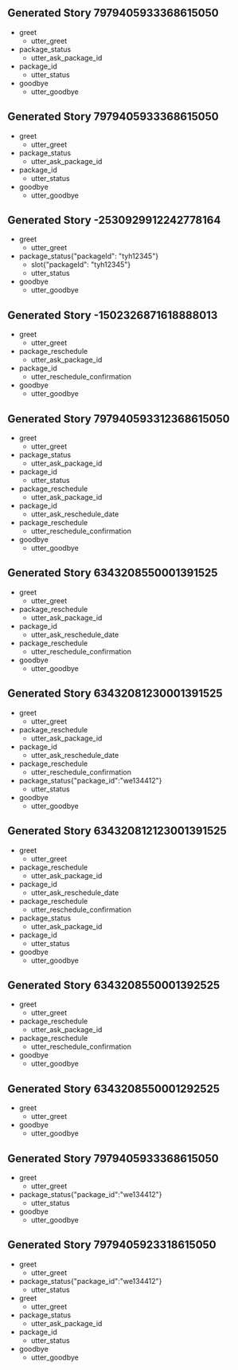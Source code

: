 ## Generated Story 7979405933368615050
* greet
    - utter_greet
* package_status
    - utter_ask_package_id
* package_id
    - utter_status
* goodbye
    - utter_goodbye

## Generated Story 7979405933368615050
* greet
    - utter_greet
* package_status
    - utter_ask_package_id
* package_id
    - utter_status
* goodbye
    - utter_goodbye

## Generated Story -2530929912242778164
* greet
    - utter_greet
* package_status{"packageId": "tyh12345"}
    - slot{"packageId": "tyh12345"}
    - utter_status
* goodbye
    - utter_goodbye

## Generated Story -1502326871618888013
* greet
   - utter_greet
* package_reschedule
    - utter_ask_package_id
* package_id
    - utter_reschedule_confirmation
* goodbye
    - utter_goodbye






## Generated Story 797940593312368615050
* greet
    - utter_greet
* package_status
    - utter_ask_package_id
* package_id
    - utter_status
* package_reschedule
    - utter_ask_package_id
* package_id
    - utter_ask_reschedule_date
* package_reschedule
    - utter_reschedule_confirmation
* goodbye
    - utter_goodbye

## Generated Story 6343208550001391525
* greet
    - utter_greet
* package_reschedule
    - utter_ask_package_id
* package_id
    - utter_ask_reschedule_date
* package_reschedule
    - utter_reschedule_confirmation
* goodbye
    - utter_goodbye

## Generated Story 63432081230001391525
* greet
    - utter_greet
* package_reschedule
    - utter_ask_package_id
* package_id
    - utter_ask_reschedule_date
* package_reschedule
    - utter_reschedule_confirmation
* package_status{"package_id":"we134412"}
    - utter_status
* goodbye
    - utter_goodbye
	
## Generated Story 634320812123001391525
* greet
    - utter_greet
* package_reschedule
    - utter_ask_package_id
* package_id
    - utter_ask_reschedule_date
* package_reschedule
    - utter_reschedule_confirmation
* package_status
    - utter_ask_package_id
* package_id
    - utter_status
* goodbye
    - utter_goodbye
	
## Generated Story 6343208550001392525
* greet
    - utter_greet
* package_reschedule
    - utter_ask_package_id
* package_reschedule
    - utter_reschedule_confirmation
* goodbye
    - utter_goodbye
	
## Generated Story 6343208550001292525
* greet
    - utter_greet
* goodbye
    - utter_goodbye
	
## Generated Story 7979405933368615050
* greet
    - utter_greet
* package_status{"package_id":"we134412"}
    - utter_status
* goodbye
    - utter_goodbye
	
## Generated Story 7979405923318615050
* greet
    - utter_greet
* package_status{"package_id":"we134412"}
    - utter_status
* greet
    - utter_greet
* package_status
    - utter_ask_package_id
* package_id
    - utter_status
* goodbye
    - utter_goodbye

